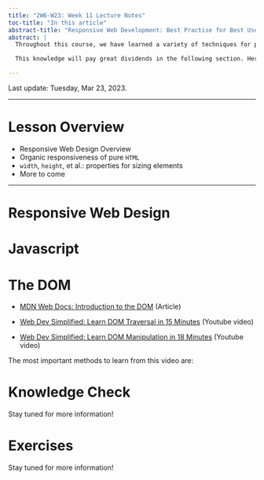 ```yaml
---
title: "2W6-W23: Week 11 Lecture Notes"
toc-title: "In this article"
abstract-title: "Responsive Web Development: Best Practise for Best User Experiences"
abstract: |
  Throughout this course, we have learned a variety of techniques for performing particular useful interface tasks. We have focused on learning the mechanics of CSS and HTML in order understand fundamentally how web interfaces are structured.

  This knowledge will pay great dividends in the following section. Here, we are applying our knowledge of HTML and CSS mechanics to learn best practises for creating universally userable, and enjoyable, user interfaces.

---
```


Last update: Tuesday, Mar 23, 2023.

---

# Lesson Overview

- Responsive Web Design Overview
- Organic responsiveness of pure `HTML`
- `width`, `height`, et al.: properties for sizing elements
- More to come

---

# Responsive Web Design


[chrome-devtools]: https://developer.chrome.com/docs/devtools/dom/

# Javascript

[odin-js-1]: https://www.theodinproject.com/lessons/foundations-fundamentals-part-1
[odin-js-2]: https://www.theodinproject.com/lessons/foundations-fundamentals-part-2

# The DOM

- [MDN Web Docs: Introduction to the DOM][mdn-web-docs-DOM] (Article)

- [Web Dev Simplified: Learn DOM Traversal in 15 Minutes][web-dev-simp-dom-trav] (Youtube video)

- [Web Dev Simplified: Learn DOM Manipulation in 18 Minutes][web-dev-simp-dom-manip] (Youtube video)

[web-dev-simp-dom-trav]: https://www.youtube.com/watch?v=v7rSSy8CaYE
[web-dev-simp-dom-manip]: https://www.youtube.com/watch?v=y17RuWkWdn8
[mdn-web-docs-DOM]: https://developer.mozilla.org/en-US/docs/Web/API/Document_Object_Model/Introduction
  The most important methods to learn from this video are:


# Knowledge Check

Stay tuned for more information!

# Exercises

Stay tuned for more information!
